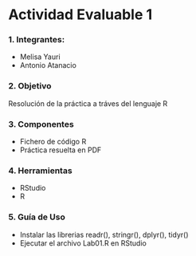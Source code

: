 # **Actividad Evaluable 1**

### **1. Integrantes:**
* Melisa Yauri
* Antonio Atanacio

### **2. Objetivo**
Resolución de la práctica a tráves del lenguaje R

### **3. Componentes**

* Fichero de código R
* Práctica resuelta en PDF

###  **4. Herramientas**
 * RStudio
 * R
 
### **5. Guía de Uso**

* Instalar las librerias readr(), stringr(), dplyr(), tidyr() 
* Ejecutar el archivo Lab01.R en RStudio
